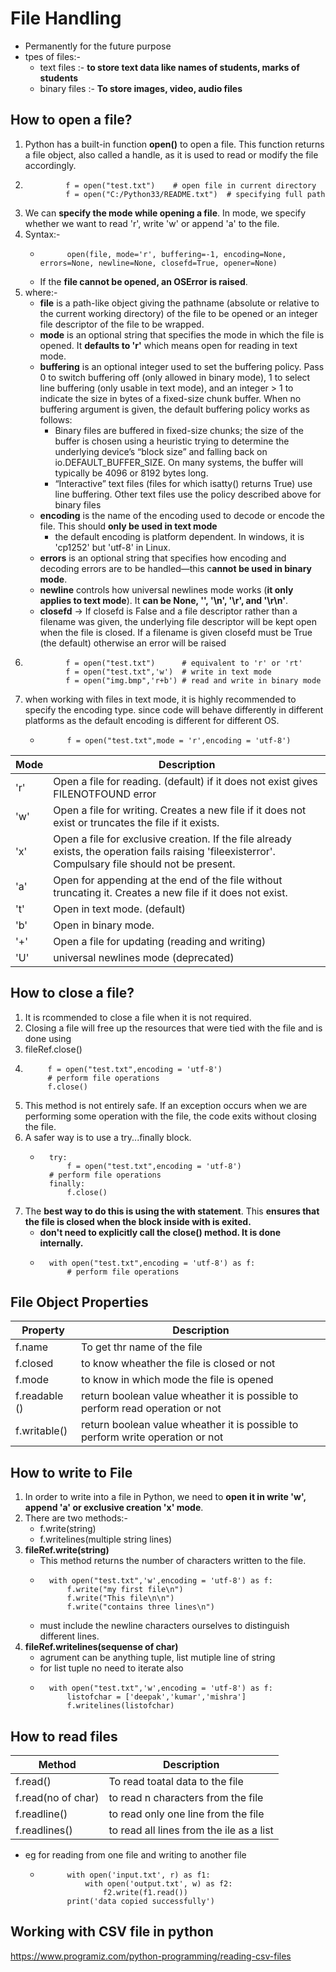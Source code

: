 # File Handling
- Permanently for the future purpose
- tpes of files:-
    - text files :- **to store text data like names of students, marks of students**
    - binary files :- **To store images, video, audio files**

## How to open a file?
1. Python has a built-in function **open()** to open a file. This function returns a file object, also called a handle, as it is used to read or modify the file accordingly.
2.              f = open("test.txt")    # open file in current directory
                f = open("C:/Python33/README.txt")  # specifying full path
3. We can **specify the mode while opening a file**. In mode, we specify whether we want to read 'r', write 'w' or append 'a' to the file. 
4. Syntax:-
    -           open(file, mode='r', buffering=-1, encoding=None, errors=None, newline=None, closefd=True, opener=None)
    - If the **file cannot be opened, an OSError is raised**.
5. where:-
    - **file** is a path-like object giving the pathname (absolute or relative to the current working directory) of the file to be opened or an integer file descriptor of the file to be wrapped.
    - **mode** is an optional string that specifies the mode in which the file is opened. It **defaults to 'r'** which means open for reading in text mode.
    - **buffering** is an optional integer used to set the buffering policy. Pass 0 to switch buffering off (only allowed in binary mode), 1 to select line buffering (only usable in text mode), and an integer > 1 to indicate the size in bytes of a fixed-size chunk buffer. When no buffering argument is given, the default buffering policy works as follows:
        - Binary files are buffered in fixed-size chunks; the size of the buffer is chosen using a heuristic trying to determine the underlying device’s “block size” and falling back on io.DEFAULT_BUFFER_SIZE. On many systems, the buffer will typically be 4096 or 8192 bytes long.
        - “Interactive” text files (files for which isatty() returns True) use line buffering. Other text files use the policy described above for binary files
    - **encoding** is the name of the encoding used to decode or encode the file. This should **only be used in text mode**
        - the default encoding is platform dependent. In windows, it is 'cp1252' but 'utf-8' in Linux.
    - **errors** is an optional string that specifies how encoding and decoding errors are to be handled—this c**annot be used in binary mode**. 
    - **newline** controls how universal newlines mode works (**it only applies to text mode**). It **can be None, '', '\n', '\r', and '\r\n'**.
    - **closefd** -> If closefd is False and a file descriptor rather than a filename was given, the underlying file descriptor will be kept open when the file is closed. If a filename is given closefd must be True (the default) otherwise an error will be raised
6.              f = open("test.txt")      # equivalent to 'r' or 'rt'
                f = open("test.txt",'w')  # write in text mode
                f = open("img.bmp",'r+b') # read and write in binary mode 
7. when working with files in text mode, it is highly recommended to specify the encoding type. since code will behave differently in different platforms as the default encoding is different for different OS.
    -           f = open("test.txt",mode = 'r',encoding = 'utf-8')     

| **Mode** |	**Description** |                                                                           
| ------- | ------------------- |                                                                   
| 'r' |	Open a file for reading. (default) if it does not exist gives FILENOTFOUND error |
| 'w' |	Open a file for writing. Creates a new file if it does not exist or truncates the file if it exists. |
| 'x' |	Open a file for exclusive creation. If the file already exists, the operation fails raising 'fileexisterror'. Compulsary file should not be present.|
| 'a' |	Open for appending at the end of the file without truncating it. Creates a new file if it does not exist. |
| 't' |	Open in text mode. (default) |
| 'b' |	Open in binary mode. |
| '+' |	Open a file for updating (reading and writing) |
| 'U' |	universal newlines mode (deprecated) |


## How to close a file?
1. It is rcommended to close a file when it is not required.
2. Closing a file will free up the resources that were tied with the file and is done using 
3. fileRef.close()
4.          f = open("test.txt",encoding = 'utf-8')
            # perform file operations
            f.close() 
5. This method is not entirely safe. If an exception occurs when we are performing some operation with the file, the code exits without closing the file.
6. A safer way is to use a try...finally block.
    -       try:
                f = open("test.txt",encoding = 'utf-8')
            # perform file operations
            finally:
                f.close() 
7. The **best way to do this is using the with statement**. This **ensures that the file is closed when the block inside with is exited.**
    - **don't need to explicitly call the close() method. It is done internally.**
    -       with open("test.txt",encoding = 'utf-8') as f:
                # perform file operations  

## File Object Properties

| **Property** | **Description** |                                                                                                      
| ------------ | --------------- |                          
| f.name | To get thr name of the file |
| f.closed | to know wheather the file is closed or not |
| f.mode | to know in which mode the file is opened |
| f.readable () | return boolean value wheather it is possible to perform read operation or not |
| f.writable() | return boolean value wheather it is possible to perform write operation or not |

## How to write to File 
1. In order to write into a file in Python, we need to **open it in write 'w', append 'a' or exclusive creation 'x' mode**.
2. There are two methods:-
    - f.write(string)
    - f.writelines(multiple string lines)
3. **fileRef.write(string)**
    - This method returns the number of characters written to the file.
    -       with open("test.txt",'w',encoding = 'utf-8') as f:
                f.write("my first file\n")
                f.write("This file\n\n")
                f.write("contains three lines\n") 
    - must include the newline characters ourselves to distinguish different lines.
4. **fileRef.writelines(sequense of char)**   
    - agrument can be anything tuple, list mutiple line of string
    - for list tuple no need to iterate also
    -       with open("test.txt",'w',encoding = 'utf-8') as f:
                listofchar = ['deepak','kumar','mishra']
                f.writelines(listofchar)

## How to read files

| **Method** | **Description** |                                                                                                      
| ---------- | --------------- |                                        
| f.read() | To read toatal data to the file |
| f.read(no of char) | to read n characters from the file |
| f.readline() | to read only one line from the file |
| f.readlines() | to read all lines from the ile as a list |

- eg for reading from one file and writing to another file
    -           with open('input.txt', r) as f1:
                    with open('output.txt', w) as f2:
                        f2.write(f1.read())
                print('data copied successfully')


## Working with CSV file in python
https://www.programiz.com/python-programming/reading-csv-files

    